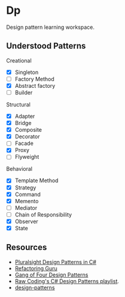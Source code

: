 # Dp

Design pattern learning workspace.

## Understood Patterns

Creational

- [x] Singleton
- [ ] Factory Method
- [x] Abstract factory
- [ ] Builder

Structural

- [x] Adapter
- [x] Bridge
- [x] Composite
- [x] Decorator
- [ ] Facade
- [x] Proxy
- [ ] Flyweight

Behavioral

- [x] Template Method
- [x] Strategy
- [x] Command
- [x] Memento
- [ ] Mediator
- [ ] Chain of Responsibility
- [x] Observer
- [x] State

## Resources

- [Pluralsight Design Patterns in C#](https://app.pluralsight.com/paths/skill/design-patterns-in-c)
- [Refactoring Guru](https://refactoring.guru/)
- [Gang of Four Design Patterns](https://www.digitalocean.com/community/tutorials/gangs-of-four-gof-design-patterns)
- [Raw Coding's C# Design Patterns playlist](https://www.youtube.com/playlist?list=PLOeFnOV9YBa4ary9fvCULLn7ohNKR6Ees).
- [design-patterns](https://github.com/raw-coding-youtube/design-patterns)

